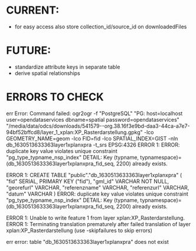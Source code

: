 # CURRENT:
- for easy access also store collection_id/source_id on downloadedFiles

# FUTURE:
- standardize attribute keys in separate table
- derive spatial relationships

# ERRORS TO CHECK
err Error: Command failed: ogr2ogr       -f "PostgreSQL"       "PG:        host=localhost         user=opendataservices         dbname=spatial         password=opendataservices"       "/media/data/odcs/downloads/541579--org.38.16f3e9bd-daa3-44ca-a7e7-94bf52bffcd8/layer_1_xplan:XP_Rasterdarstellung.gpkg"       -lco GEOMETRY_NAME=geom       -lco FID=fid       -lco SPATIAL_INDEX=GIST       -nln db_1630513633363layer1xplanxpra       -t_srs EPSG:4326
ERROR 1: ERROR:  duplicate key value violates unique constraint "pg_type_typname_nsp_index"
DETAIL:  Key (typname, typnamespace)=(db_1630513633363layer1xplanxpra_fid_seq, 2200) already exists.

ERROR 1: CREATE TABLE "public"."db_1630513633363layer1xplanxpra" ( "fid" SERIAL, PRIMARY KEY ("fid"), "gml_id" VARCHAR NOT NULL, "georefurl" VARCHAR, "referenzname" VARCHAR, "referenzurl" VARCHAR, "datum" VARCHAR )
ERROR:  duplicate key value violates unique constraint "pg_type_typname_nsp_index"
DETAIL:  Key (typname, typnamespace)=(db_1630513633363layer1xplanxpra_fid_seq, 2200) already exists.

ERROR 1: Unable to write feature 1 from layer xplan:XP_Rasterdarstellung.
ERROR 1: Terminating translation prematurely after failed
translation of layer xplan:XP_Rasterdarstellung (use -skipfailures to skip errors)

err error: table "db_1630513633363layer1xplanxpra" does not exist